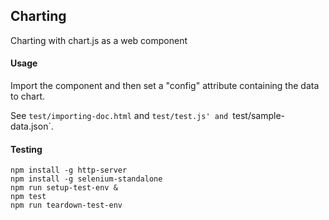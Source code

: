 ## Charting

Charting with chart.js as a web component

#### Usage
Import the component and then set a "config" attribute containing the data to chart.

See `test/importing-doc.html` and `test/test.js' and `test/sample-data.json`.

#### Testing
```
npm install -g http-server
npm install -g selenium-standalone
npm run setup-test-env &
npm test
npm run teardown-test-env
```
